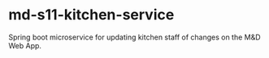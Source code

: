 # md-s11-kitchen-service
Spring boot microservice for updating kitchen staff of changes on the M&amp;D Web App.
